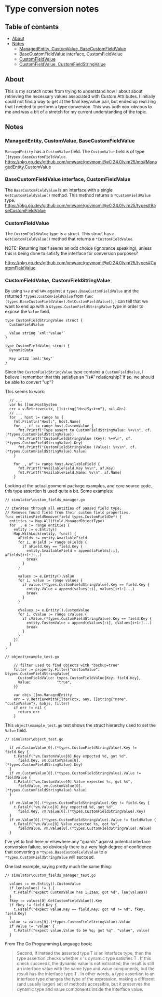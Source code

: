 <!-- omit in toc -->
# Type conversion notes

<!-- omit in toc -->
## Table of contents

- [About](#about)
- [Notes](#notes)
  - [ManagedEntity, CustomValue, BaseCustomFieldValue](#managedentity-customvalue-basecustomfieldvalue)
  - [BaseCustomFieldValue interface, CustomFieldValue](#basecustomfieldvalue-interface-customfieldvalue)
  - [CustomFieldValue](#customfieldvalue)
  - [CustomFieldValue, CustomFieldStringValue](#customfieldvalue-customfieldstringvalue)

## About

This is my scratch notes from trying to understand how I about about
retrieving the necessary values associated with Custom Attributes. I initially
could not find a way to get at the final key/value pair, but ended up
realizing that I needed to perform a type conversion. This was both
non-obvious to me and was a bit of a stretch for my current understanding of
the topic.

## Notes

### ManagedEntity, CustomValue, BaseCustomFieldValue

`ManagedEntity` has a `CustomValue` field.
The `CustomValue` field is of type `[]types.BaseCustomFieldValue`.
<https://pkg.go.dev/github.com/vmware/govmomi@v0.24.0/vim25/mo#ManagedEntity.CustomValue>

### BaseCustomFieldValue interface, CustomFieldValue

The `BaseCustomFieldValue` is an interface with a single
`GetCustomFieldValue()` method. This method returns a `*CustomFieldValue`
type.
<https://pkg.go.dev/github.com/vmware/govmomi@v0.24.0/vim25/types#BaseCustomFieldValue>

### CustomFieldValue

The `CustomFieldValue` type is a struct. This struct has a
`GetCustomFieldValue()` method that returns a `*CustomFieldValue`.

NOTE: Returning itself seems an odd choice (ignorance speaking), unless this
is being done to satisfy the interface for conversion purposes?

<https://pkg.go.dev/github.com/vmware/govmomi@v0.24.0/vim25/types#CustomFieldValue>

### CustomFieldValue, CustomFieldStringValue

By using `%+v` and `%#v` against a `types.BaseCustomFieldValue` and the
 returned `*types.CustomFieldValue` from `func
 (types.BaseCustomFieldValue).GetCustomFieldValue()`, I can tell that we want
 to end up with a `&types.CustomFieldStringValue` type in order to expose the
 `Value` field.

```golang
type CustomFieldStringValue struct {
  CustomFieldValue

  Value string `xml:"value"`
}
```

```golang
type CustomFieldValue struct {
  DynamicData

  Key int32 `xml:"key"`
}
```

Since the `CustomFieldStringValue` type contains a `CustomFieldValue`, I
believe I remember that this satisfies an "IsA" relationship? If so, we should
be able to convert "up"?

This seems to work:

```golang
  // ...
  var hs []mo.HostSystem
  err = v.Retrieve(ctx, []string{"HostSystem"}, nil,&hs)
  // ...
  for _, host := range hs {
    fmt.Println("Host:", host.Name)
    for _, cf := range host.CustomValue {
      fmt.Printf("Type assert to CustomFieldStringValue: %+v\n", cf.(*types.CustomFieldStringValue))
      fmt.Printf("CustomFieldStringValue (Key): %+v\n", cf.(*types.CustomFieldStringValue).Key)
      fmt.Printf("CustomFieldStringValue (Value): %+v\n", cf.(*types.CustomFieldStringValue).Value)
    }

    for _, af := range host.AvailableField {
      fmt.Printf("AvailableField.Key %v\n", af.Key)
      fmt.Printf("AvailableField.Name: %v\n", af.Name)
    }
```

Looking at the actual govmomi package examples, and core source code, this
type assertion is used quite a bit. Some examples:

```golang
// simulator\custom_fields_manager.go

// Iterates through all entities of passed field type;
// Removes found field from their custom field properties.
func entitiesFieldRemove(field types.CustomFieldDef) {
  entities := Map.All(field.ManagedObjectType)
  for _, e := range entities {
    entity := e.Entity()
    Map.WithLock(entity, func() {
      aFields := entity.AvailableField
      for i, aField := range aFields {
        if aField.Key == field.Key {
          entity.AvailableField = append(aFields[:i], aFields[i+1:]...)
          break
        }
      }

      values := e.Entity().Value
      for i, value := range values {
        if value.(*types.CustomFieldStringValue).Key == field.Key {
          entity.Value = append(values[:i], values[i+1:]...)
          break
        }
      }

      cValues := e.Entity().CustomValue
      for i, cValue := range cValues {
        if cValue.(*types.CustomFieldStringValue).Key == field.Key {
          entity.CustomValue = append(cValues[:i], cValues[i+1:]...)
          break
        }
      }
    })
  }
}
```

```golang
// object\example_test.go

    // filter used to find objects with "backup=true"
    filter := property.Filter{"customValue": &types.CustomFieldStringValue{
      CustomFieldValue: types.CustomFieldValue{Key: field.Key},
      Value:            "true",
    }}

    var objs []mo.ManagedEntity
    err = v.RetrieveWithFilter(ctx, any, []string{"name", "customValue"}, &objs, filter)
    if err != nil {
      return err
    }
```

This `object\example_test.go` test shows the struct hierarchy used to set the
`Value` field.

```golang
// simulator\object_test.go

  if vm.CustomValue[0].(*types.CustomFieldStringValue).Key != field.Key {
    t.Fatalf("vm.CustomValue[0].Key expected %d, got %d",
      field.Key, vm.CustomValue[0].(*types.CustomFieldStringValue).Key)
  }
  if vm.CustomValue[0].(*types.CustomFieldStringValue).Value != fieldValue {
    t.Fatalf("vm.CustomValue[0].Value expected %s, got %s",
      fieldValue, vm.CustomValue[0].(*types.CustomFieldStringValue).Value)
  }

  if vm.Value[0].(*types.CustomFieldStringValue).Key != field.Key {
    t.Fatalf("vm.Value[0].Key expected %d, got %d",
      field.Key, vm.Value[0].(*types.CustomFieldStringValue).Key)
  }
  if vm.Value[0].(*types.CustomFieldStringValue).Value != fieldValue {
    t.Fatalf("vm.Value[0].Value expected %s, got %s",
      fieldValue, vm.Value[0].(*types.CustomFieldStringValue).Value)
  }
```

I've yet to find here or elsewhere any "guards" against potential interface
conversion failure, so obviously there is a very high degree of confidence
that converting a `*types.BaseCustomFieldValue` to a
`*types.CustomFieldStringValue` will succeed.

One last example, saying pretty much the same thing:

```golang
// simulator\custom_fields_manager_test.go

  values := vm.Entity().CustomValue
  if len(values) != 1 {
    t.Fatalf("expect CustomValue has 1 item; got %d", len(values))
  }
  fkey := values[0].GetCustomFieldValue().Key
  if fkey != field.Key {
    t.Fatalf("expect value.Key == field.Key; got %d != %d", fkey, field.Key)
  }
  value := values[0].(*types.CustomFieldStringValue).Value
  if value != "value" {
    t.Fatalf("expect value.Value to be %q; got %q", "value", value)
  }
```

From The Go Programming Language book:

> Second, if instead the asserted type T is an interface type, then the type
> assertion checks whether x 's dynamic type satisfies T . If this check
> succeeds, the dynamic value is not extracted; the result is still an
> interface value with the same type and value components, but the result has
> the interface type T . In other words, a type assertion to an interface type
> changes the type of the expression, making a different (and usually larger)
> set of methods accessible, but it preserves the dynamic type and value
> components inside the interface value.
